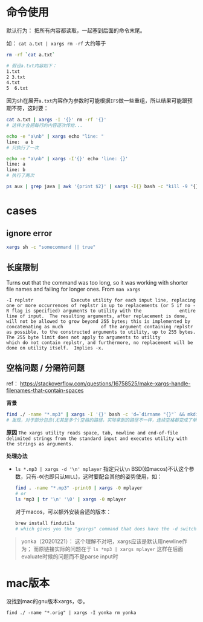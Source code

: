 



# 命令使用



默认行为： 把所有内容都读取，一起塞到后面的命令末尾。

如： `cat a.txt | xargs rm -rf` 大约等于 

```sh
rm -rf `cat a.txt`

# 假设a.txt内容如下：
1.txt
2 3.txt
4.txt
5  6.txt
```

因为sh在展开`a.txt`内容作为参数时可能根据`IFS`做一些重组，所以结果可能跟预期不符，这时要：

```sh
cat a.txt | xargs -I '{}' rm -rf '{}' 
# 这样才会把每行的内容逐次传给...

echo -e "a\nb" | xargs echo "line: "
line:  a b
# 只执行了一次

echo -e "a\nb" | xargs -I'{}' echo 'line: {}'
line: a
line: b
# 执行了两次
```







```sh
ps aux | grep java | awk '{print $2}' | xargs -I{} bash -c "kill -9 "{}" || true"
```







# cases





## ignore error



```sh
xargs sh -c "somecommand || true"
```





## 长度限制



Turns out that the command was too long, so it was working with shorter file names and failing for longer ones. From `man xargs`

```
-I replstr              Execute utility for each input line, replacing one or more occurrences of replstr in up to replacements (or 5 if no -R flag is specified) arguments to utility with the              entire line of input.  The resulting arguments, after replacement is done, will not be allowed to grow beyond 255 bytes; this is implemented by concatenating as much              of the argument containing replstr as possible, to the constructed arguments to utility, up to 255 bytes.  The 255 byte limit does not apply to arguments to utility              which do not contain replstr, and furthermore, no replacement will be done on utility itself.  Implies -x.
```





## 空格问题 / 分隔符问题



ref： <https://stackoverflow.com/questions/16758525/make-xargs-handle-filenames-that-contain-spaces>



**背景**
```sh
find ./ -name "*.mp3" | xargs -I '{}' bash -c 'd=`dirname "{}"` && mkdir -p "$d"'
# 发现，对于部分包含(尤其是多个)空格的路径，实际拿到的路径不一样，连续空格都变成了单个空格
```

**原因**
`The xargs utility reads space, tab, newline and end-of-file delimited strings from the standard input and executes utility with the strings as arguments.`

**处理办法**

* `ls *.mp3 | xargs -d '\n' mplayer`
  指定只认`\n`
  BSD(如macos)不认这个参数，只有`-0`(也即只认`NULL`)，这时要配合其他的姿势使用，如：
  
  ```sh
  find . -name "*.mp3" -print0 | xargs -0 mplayer
  # or
  ls *mp3 | tr '\n' '\0' | xargs -0 mplayer
  ```
  
  对于macos，可以额外安装合适的版本：
  ```sh
  brew install findutils
  # which gives you the "gxargs" command that does have the -d switch
  ```



> yonka（20201221）： 这个理解不对吧，xargs应该是默认用newline作为； 而原链接实际的问题在于 `ls *mp3 | xargs mplayer` 这样在后面evaluate时候的问题而不是parse input时

# mac版本



没找到mac的gnu版本xargs，☹️。



```shell
find ./ -name "*.orig" | xargs -I yonka rm yonka
```













